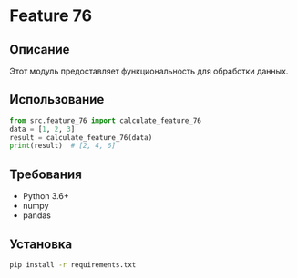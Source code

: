 # Feature 76
## Описание
Этот модуль предоставляет функциональность для обработки данных.
## Использование
```python
from src.feature_76 import calculate_feature_76
data = [1, 2, 3]
result = calculate_feature_76(data)
print(result)  # [2, 4, 6]
```
## Требования
- Python 3.6+
- numpy
- pandas
## Установка
```bash
pip install -r requirements.txt
```
